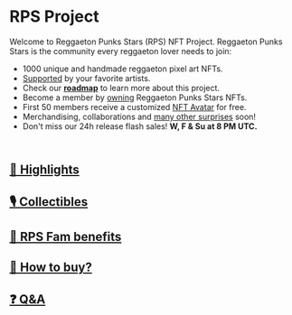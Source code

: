 # RPS Project

Welcome to Reggaeton Punks Stars (RPS) NFT Project. Reggaeton Punks Stars is the community every reggaeton lover needs to join: 

* 1000 unique and handmade reggaeton pixel art NFTs.
* [Supported](highlights.html) by your favorite artists.
* Check our [<b>roadmap</b>](roadmap.html) to learn more about this project.
* Become a member by [owning](buy.html) Reggaeton Punks Stars NFTs.
* First 50 members receive a customized [NFT Avatar](https://opensea.io/collection/reggaetoncommunity) for free.
* Merchandising, collaborations and [many other surprises](fam.html) soon!
* Don't miss our 24h release flash sales! <b>W, F & Su at 8 PM UTC. </b><br><br>

# 

## [🌟 Highlights](highlights.html)

## [🎙 Collectibles](nfts.html)

## [👑 RPS Fam benefits](fam.html)

## [🛒 How to buy?](buy.html)

## [❓ Q&A](qa.html)
